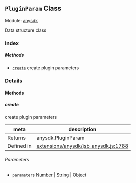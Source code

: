 ## `PluginParam` Class



Module: [anysdk](../modules/anysdk.md)


Data structure class



### Index



##### Methods

  - [`create`](#create) create plugin parameters



### Details




<!-- Method Block -->
#### Methods


##### create

create plugin parameters

| meta | description |
|------|-------------|
| Returns | anysdk.PluginParam 
| Defined in | [extensions/anysdk/jsb_anysdk.js:1788](https://github.com/cocos-creator/engine/blob/75ac6640e7f40c3c34c913047be42ae5f8a96d74/extensions/anysdk/jsb_anysdk.js#L1788) |

###### Parameters
- `parameters` <a href="https://developer.mozilla.org/en/JavaScript/Reference/Global_Objects/Number" class="crosslink external" target="_blank">Number</a> &#124; <a href="https://developer.mozilla.org/en/JavaScript/Reference/Global_Objects/String" class="crosslink external" target="_blank">String</a> &#124; <a href="https://developer.mozilla.org/en/JavaScript/Reference/Global_Objects/Object" class="crosslink external" target="_blank">Object</a> 



